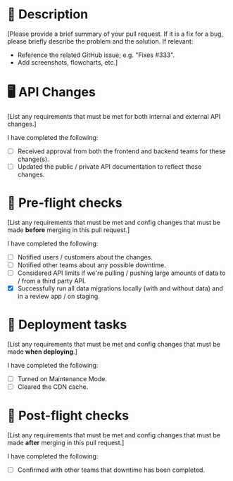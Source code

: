 # 📝 Description

[Please provide a brief summary of your pull request. If it is a fix for a bug, please briefly describe the problem and the solution. 
If relevant:
- Reference the related GitHub issue; e.g. "Fixes #333".
- Add screenshots, flowcharts, etc.]

# 🖥 API Changes
[List any requirements that must be met for both internal and external API changes.]

I have completed the following:
- [ ] Received approval from both the frontend and backend teams for these change(s).
- [ ] Updated the public / private API documentation to reflect these changes.

# 🛫 Pre-flight checks
[List any requirements that must be met and config changes that must be made **before** merging in this pull request.]

I have completed the following:

- [ ] Notified users / customers about the changes.
- [ ] Notified other teams about any possible downtime.
- [ ] Considered API limits if we're pulling / pushing large amounts of data to / from a third party API.
- [x] Successfully run all data migrations locally (with and without data) and in a review app / on staging.

# 🚧 Deployment tasks
[List any requirements that must be met and config changes that must be made **when deploying**.]

I have completed the following:

- [ ] Turned on Maintenance Mode.
- [ ] Cleared the CDN cache.
 
# 🛬 Post-flight checks
[List any requirements that must be met and config changes that must be made **after** merging in this pull request.]

I have completed the following:

- [ ] Confirmed with other teams that downtime has been completed.
